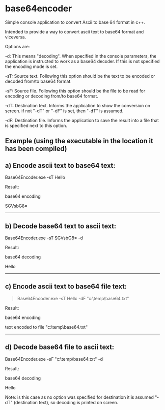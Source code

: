 # base64encoder
Simple console application to convert Ascii to base 64 format in c++.

Intended to provide a way to convert ascii text to base64 format and viceversa.

Options are:

 -d: This means "decoding". When specified in the console parameters, the application is instructed to work as a base64 decoder. If this is not specified the encoding mode is set.

-sT: Source text. Following this option should be the text to be encoded or decoded from/to base64 format.

-sF: Source file. Following this option should be the file to be read for encoding or decoding from/to base64 format.

-dT: Destination text. Informs the application to show the conversion on screen. if not "-dT" or "-dF" is set, then "-dT" is assumed.

-dF: Destination file. Informs the application to save the result into a file that is specified next to this option.

Example (using the executable in the location it has been compiled)
----------------------------
a) Encode ascii text to base64 text:
----------------------------
Base64Encoder.exe -sT Hello

Result:

base64 encoding

SGVsbG8=

----------------------------
b) Decode base64 text to ascii text:
----------------------------
Base64Encoder.exe -sT SGVsbG8= -d

Result:

base64 decoding

Hello

----------------------------
c) Encode ascii text to base64 file text:
----------------------------
> Base64Encoder.exe -sT Hello -dF "c:\temp\base64.txt"

Result:

base64 encoding

text encoded to file "c:\temp\base64.txt"

----------------------------
d) Decode base64 file to ascii text:
----------------------------
Base64Encoder.exe -sF "c:\temp\base64.txt" -d  

Result:

base64 decoding

Hello

Note: is this case as no option was specified for destination it is assumed "-dT" (destination text), so decoding is printed on screen.


